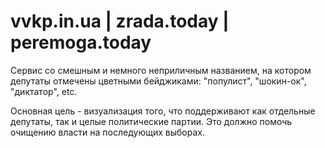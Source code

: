 vvkp.in.ua | zrada.today | peremoga.today
===============================

Сервис со смешным и немного неприличным названием, на котором депутаты отмечены цветными бейджиками: "популист", "шокин-ок", "диктатор", etc.

Основная цель - визуализация того, что поддерживают как отдельные депутаты, так и целые политические партии. Это должно помочь очищению власти на последующих выборах.
